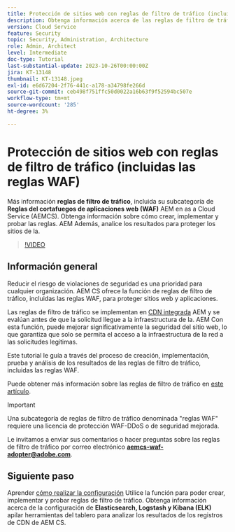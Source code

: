 ```yaml
---
title: Protección de sitios web con reglas de filtro de tráfico (incluidas las reglas WAF)
description: Obtenga información acerca de las reglas de filtro de tráfico, incluida su subcategoría de reglas de firewall de aplicaciones web (WAF). Cómo crear, implementar y probar las reglas. AEM Además, analice los resultados para proteger los sitios de la.
version: Cloud Service
feature: Security
topic: Security, Administration, Architecture
role: Admin, Architect
level: Intermediate
doc-type: Tutorial
last-substantial-update: 2023-10-26T00:00:00Z
jira: KT-13148
thumbnail: KT-13148.jpeg
exl-id: e6d67204-2f76-441c-a178-a34798fe266d
source-git-commit: ceb498f751ffc50d0022a16b63f9f52594bc507e
workflow-type: tm+mt
source-wordcount: '285'
ht-degree: 3%

---
```


# Protección de sitios web con reglas de filtro de tráfico (incluidas las reglas WAF)

Más información **reglas de filtro de tráfico**, incluida su subcategoría de **Reglas del cortafuegos de aplicaciones web (WAF)** AEM en as a Cloud Service (AEMCS). Obtenga información sobre cómo crear, implementar y probar las reglas. AEM Además, analice los resultados para proteger los sitios de la.

>[!VIDEO](https://video.tv.adobe.com/v/3425401?quality=12&learn=on)

## Información general

Reducir el riesgo de violaciones de seguridad es una prioridad para cualquier organización. AEM CS ofrece la función de reglas de filtro de tráfico, incluidas las reglas WAF, para proteger sitios web y aplicaciones.

Las reglas de filtro de tráfico se implementan en [CDN integrada](https://experienceleague.adobe.com/docs/experience-manager-cloud-service/content/implementing/content-delivery/cdn.html?lang=es) AEM y se evalúan antes de que la solicitud llegue a la infraestructura de la. AEM Con esta función, puede mejorar significativamente la seguridad del sitio web, lo que garantiza que solo se permita el acceso a la infraestructura de la red a las solicitudes legítimas.

Este tutorial le guía a través del proceso de creación, implementación, prueba y análisis de los resultados de las reglas de filtro de tráfico, incluidas las reglas WAF.

Puede obtener más información sobre las reglas de filtro de tráfico en [este artículo](https://experienceleague.adobe.com/docs/experience-manager-cloud-service/content/security/traffic-filter-rules-including-waf.html?lang=en).

>[!IMPORTANT]
>
> Una subcategoría de reglas de filtro de tráfico denominada &quot;reglas WAF&quot; requiere una licencia de protección WAF-DDoS o de seguridad mejorada.

Le invitamos a enviar sus comentarios o hacer preguntas sobre las reglas de filtro de tráfico por correo electrónico **aemcs-waf-adopter@adobe.com**.

## Siguiente paso

Aprender [cómo realizar la configuración](./how-to-setup.md) Utilice la función para poder crear, implementar y probar reglas de filtro de tráfico. Obtenga información acerca de la configuración de **Elasticsearch, Logstash y Kibana (ELK)** apilar herramientas del tablero para analizar los resultados de los registros de CDN de AEM CS.


